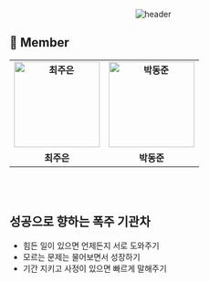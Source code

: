 <div align="center">
 
 ![header](https://capsule-render.vercel.app/api?type=waving&color=gradient&customColorList=13&height=320&section=header&text=With-Con&fontSize=90&fontAlignY=35&desc=%20Let's%20study%20Coding%20together!&descAlignY=60)
 
</div>


 ## 👋 **Member**
 <table align="center" style="font-weight : bold">
    <tr>
      <td align="center">
            <a href="https://github.com/Jueundev">                 
                <img alt="최주은" src="https://avatars.githubusercontent.com/loveStarDev" width="150" />            
            </a>
        </td>
      <td align="center">
            <a href="https://github.com/yh02195">                 
                <img alt="박동준" src="https://avatars.githubusercontent.com/yh02195" width="150" />            
            </a>
        </td>
      </tr>
    <tr>
        <td align="center">최주은</td>
        <td align="center">박동준</td>
    </tr>
</table>

<br>
<br>

## 성공으로 향하는 폭주 기관차
- 힘든 일이 있으면 언제든지 서로 도와주기
- 모르는 문제는 물어보면서 성장하기
- 기간 지키고 사정이 있으면 빠르게 말해주기
